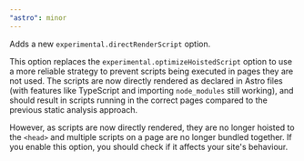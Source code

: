 ```yaml
---
"astro": minor
---
```


Adds a new `experimental.directRenderScript` option.

This option replaces the `experimental.optimizeHoistedScript` option to use a more reliable strategy to prevent scripts being executed in pages they are not used. The scripts are now directly rendered as declared in Astro files (with features like TypeScript and importing `node_modules` still working), and should result in scripts running in the correct pages compared to the previous static analysis approach.

However, as scripts are now directly rendered, they are no longer hoisted to the `<head>` and multiple scripts on a page are no longer bundled together. If you enable this option, you should check if it affects your site's behaviour.
